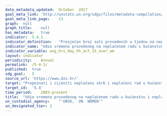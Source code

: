 ```yaml
---	
date_metadata_updated:	October  2017
goal_meta_link:	'http://unstats.un.org/sdgs/files/metadata-compilation/Metadata-Goal-5.pdf'
goal_meta_link_page:	13
graph:	null
graph_title:	null
has_metadata:	true
indicator:	5.4.1
indicator_definition:	"Prosječan broj sati provedenih u tjednu na neplaćenom radu u kućanstvu i skrbništvu po spolu, dobi i lokaciji (za osobe starije od 5 godina). Neplaćene radne i obiteljske djelatnosti uključuju neplaćenu proizvodnju dobara za vlastitu finalnu potrošnju (npr. prikupljanje vode ili drva za ogrjev) i neplaćenu uslugu za vlastitu konačnu uporabu (npr. kuhanje ili čišćenje, kao i osobna njega)."
indicator_name:	"Udio vremena provedenog na neplaćenom radu u kućanstvu i neplaćenoj skrbi, prema spolu, dobi i lokaciji"
indicator_variable:	avg_hrs_day_hh_act_15_over_wm
layout:	indicator
periodicity:	Annual
permalink:	/5-4-1/
published:	true
sdg_goal:	5
source_url:	'https://www.dzs.hr/'
target:	"Prepoznati i cijeniti neplaćenu skrb i neplaćeni rad u kućanstvu kroz pružanje javnih usluga, infrastrukture i politike socijalne zaštite kao i kroz promicanje zajedničke odgovornosti unutar kućanstva i obitelji kao nacionalno prikladne."
target_id:	'5.4'
time_period:	2003-present
title:	"Udio vremena provedenog na neplaćenom radu u kućanstvu i neplaćenoj skrbi, prema spolu, dobi i lokaciji"
un_custodial_agency:	"'UNSD,  UN  WOMEN'"
un_designated_tier:	2
---	
```


